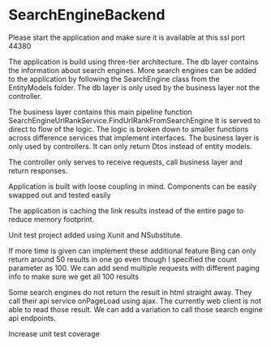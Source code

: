 # SearchEngineBackend

Please start the application and make sure it is available at this ssl port 44380

The application is build using three-tier architecture.
The db layer contains the information about search engines.
More search engines can be added to the application by following the SearchEngine class from the EntityModels folder.
The db layer is only used by the business layer not the controller.

The business layer contains this main pipeline function SearchEngineUrlRankService.FindUrlRankFromSearchEngine
It is served to direct to flow of the logic. The logic is broken down to smaller functions across difference services that implement interfaces.
The business layer is only used by controllers. It can only return Dtos instead of entity models.

The controller only serves to receive requests, call business layer and return responses.

Application is built with loose coupling in mind. Components can be easily swapped out and tested easily

The application is caching the link results instead of the entire page to reduce memory footprint. 

Unit test project added using Xunit and NSubstitute.

If more time is given can implement these additional feature
Bing can only return around 50 results in one go even though I specified the count parameter as 100.
We can add send multiple requests with different paging info to make sure we get all 100 results

Some search engines do not return the result in html straight away. They call their api service onPageLoad using ajax.
The currently web client is not able to read those result. We can add a variation to call those search engine api endpoints.

Increase unit test coverage

